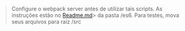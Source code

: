 > Configure o webpack server antes de utilizar tais 
> scripts. As instruções estão no [Readme.md](https://git.io/JJJFH)> da pasta /es6. 
> Para testes, mova seus arquivos para raiz /src